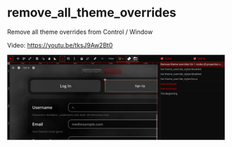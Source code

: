 # remove_all_theme_overrides
Remove all theme overrides from Control / Window


Video:
https://youtu.be/tksJ9Aw2Bt0

![icon](/preview.png)
